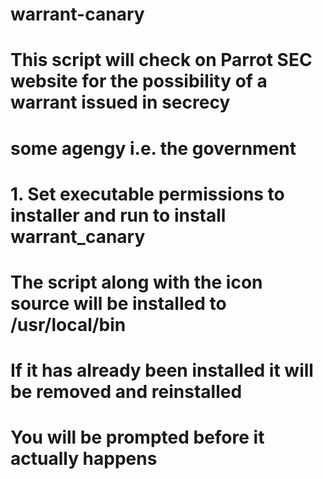 # warrant-canary
# This script will check on Parrot SEC website for the possibility of a warrant issued in secrecy
# some agengy i.e. the government

# 1. Set executable permissions to installer and run to install warrant_canary
# The script along with the icon source will be installed to /usr/local/bin
# If it has already been installed it will be removed and reinstalled
# You will be prompted before it actually happens
